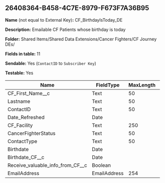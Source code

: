 ## 26408364-B458-4C7E-8979-F673F7A36B95

**Name** (not equal to External Key)**:** CF_BirthdayIsToday_DE

**Description:** Emailable CF Patients whose birthday is today

**Folder:** Shared Items/Shared Data Extensions/Cancer Fighters/CF Journey DEs/

**Fields in table:** 11

**Sendable:** Yes (`ContactID` to `Subscriber Key`)

**Testable:** Yes

| Name | FieldType | MaxLength | IsPrimaryKey | IsNullable | DefaultValue |
| --- | --- | --- | --- | --- | --- |
| CF_First_Name__c | Text | 50 | - | + |  |
| Lastname | Text | 50 | - | + |  |
| ContactID | Text | 50 | + | - |  |
| Date_Refreshed | Date |  | - | + | GetDate() |
| CF_Facility | Text | 250 | - | + |  |
| CancerFighterStatus | Text | 50 | - | - |  |
| ContactType | Text | 50 | - | + |  |
| Birthdate | Date |  | - | + |  |
| Birthdate_CF__c | Date |  | - | + |  |
| Receive_valuable_info_from_CF__c | Boolean |  | - | + |  |
| EmailAddress | EmailAddress | 254 | - | - |  |
